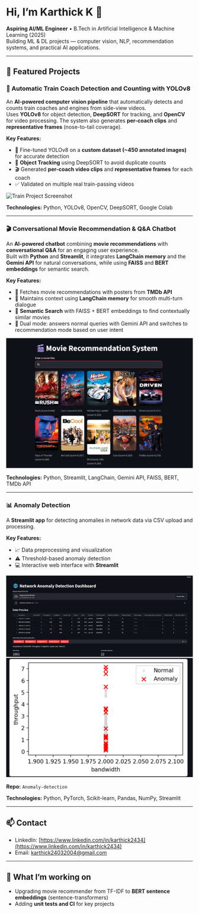 # Hi, I’m Karthick K 👋
**Aspiring AI/ML Engineer** • B.Tech in Artificial Intelligence & Machine Learning (2025)  
Building ML & DL projects — computer vision, NLP, recommendation systems, and practical AI applications.

---

## 🔭 Featured Projects

### 🚆 Automatic Train Coach Detection and Counting with YOLOv8
An **AI-powered computer vision pipeline** that automatically detects and counts train coaches and engines from side-view videos.  
Uses **YOLOv8** for object detection, **DeepSORT** for tracking, and **OpenCV** for video processing. The system also generates **per-coach clips** and **representative frames** (nose-to-tail coverage).  

**Key Features:**
- 🎯 Fine-tuned YOLOv8 on a **custom dataset (~450 annotated images)** for accurate detection  
- 🧭 **Object Tracking** using DeepSORT to avoid duplicate counts  
- 🎬 Generated **per-coach video clips** and **representative frames** for each coach  
- ✅ Validated on multiple real train-passing videos  

![Train Project Screenshot](train_screenshot.png)

**Technologies:** Python, YOLOv8, OpenCV, DeepSORT, Google Colab  

---

### 🎬 Conversational Movie Recommendation & Q&A Chatbot
An **AI-powered chatbot** combining **movie recommendations** with **conversational Q&A** for an engaging user experience.  
Built with **Python** and **Streamlit**, it integrates **LangChain memory** and the **Gemini API** for natural conversations, while using **FAISS** and **BERT embeddings** for semantic search.  

**Key Features:**
- 🎥 Fetches movie recommendations with posters from **TMDb API**  
- 🧠 Maintains context using **LangChain memory** for smooth multi-turn dialogue  
- 🔎 **Semantic Search** with FAISS + BERT embeddings to find contextually similar movies  
- 💬 Dual mode: answers normal queries with Gemini API and switches to recommendation mode based on user intent  

![Frontend Screenshot](frontend%20screenshot.png)

**Technologies:** Python, Streamlit, LangChain, Gemini API, FAISS, BERT, TMDb API  

---

### 📊 Anomaly Detection
A **Streamlit app** for detecting anomalies in network data via CSV upload and processing.  

**Key Features:**
- 📈 Data preprocessing and visualization  
- ⚠️ Threshold-based anomaly detection  
- 💻 Interactive web interface with **Streamlit**  

![Anomaly Detection Screenshot 1](scrennshot1.png) 
![Anomaly Detection Screenshot 2](screenshot2.png)

**Repo:** `Anomaly-detection`  

**Technologies:** Python, PyTorch, Scikit-learn, Pandas, NumPy, Streamlit  

---

## 📫 Contact
- LinkedIn: [https://www.linkedin.com/in/karthick2434](https://www.linkedin.com/in/karthick2434)  
- Email: karthick24032004@gmail.com  

---

## 🔁 What I’m working on
- Upgrading movie recommender from TF-IDF to **BERT sentence embeddings** (sentence-transformers)  
- Adding **unit tests and CI** for key projects  

